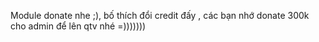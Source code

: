 Module donate nhe ;),
bố thích đổi credit đấy ,
các bạn nhớ donate 300k cho admin để lên qtv nhé =)))))))
